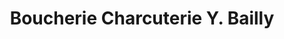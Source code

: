 ---
title: "Boucherie Charcuterie Y. Bailly"
url: /lamarche-sur-saone/boucherie-charcuterie-y-bailly/
shop: boucherie
---